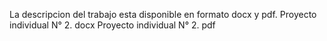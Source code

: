 La descripcion del trabajo esta disponible en formato docx y pdf.
Proyecto individual N° 2. docx
Proyecto individual N° 2. pdf